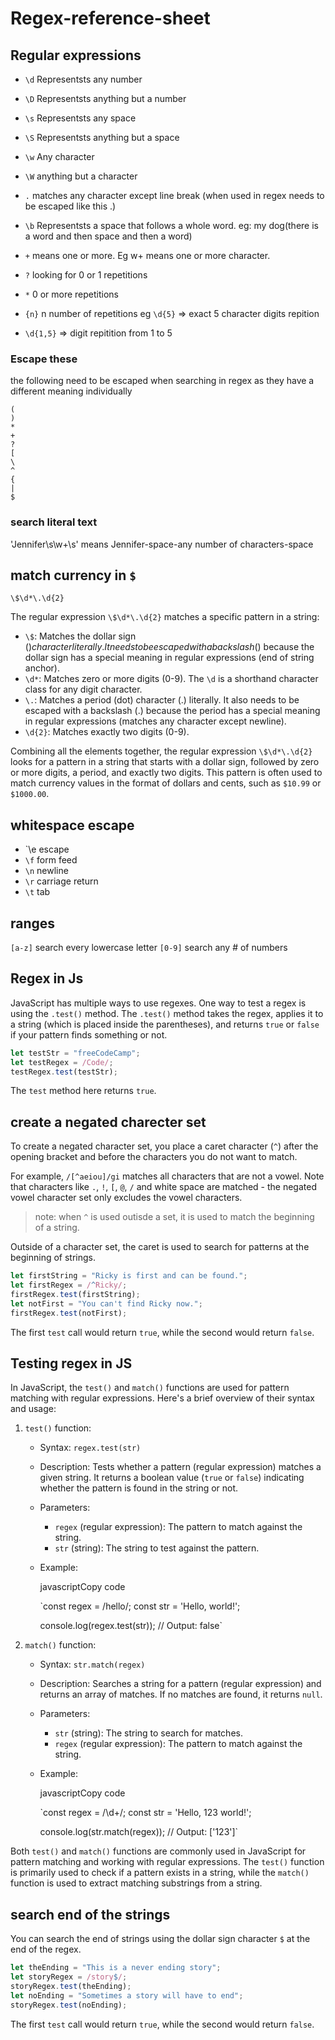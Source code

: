 # Regex-reference-sheet

  ## Regular expressions
- `\d` Representsts any number
- `\D` Representsts anything but a number
- `\s` Representsts any space
- `\S` Representsts anything but a space
- `\w` Any character
- `\W` anything but a character
- `.` matches any character except line break (when used in regex needs to be escaped like this \.)
- `\b` Representsts a space that follows a whole word. eg: my dog(there is a word and then space and then a word)

- `+` means one or more. Eg w+ means one or more character.
- `?` looking for 0 or 1 repetitions 
- `*` 0 or more repetitions
- `{n}` n number of repetitions 
eg `\d{5}` => exact 5 character digits repition
-  `\d{1,5}` => digit repitition from 1 to 5

### Escape these
the following need to be escaped when searching in regex as they have a different meaning individually

    (
    )
    *
    +
    ?
    [
    \
    ^
    {
    |
    $

### search literal text

'Jennifer\s\w+\s'
means Jennifer-space-any number of characters-space

## match currency in `$`
`\$\d*\.\d{2}`

The regular expression `\$\d*\.\d{2}` matches a specific pattern in a string:

-   `\$`: Matches the dollar sign ($) character literally. It needs to be escaped with a backslash ($) because the dollar sign has a special meaning in regular expressions (end of string anchor).
-   `\d*`: Matches zero or more digits (0-9). The `\d` is a shorthand character class for any digit character.
-   `\.`: Matches a period (dot) character (.) literally. It also needs to be escaped with a backslash (.) because the period has a special meaning in regular expressions (matches any character except newline).
-   `\d{2}`: Matches exactly two digits (0-9).

Combining all the elements together, the regular expression `\$\d*\.\d{2}` looks for a pattern in a string that starts with a dollar sign, followed by zero or more digits, a period, and exactly two digits. This pattern is often used to match currency values in the format of dollars and cents, such as `$10.99` or `$1000.00`.

## whitespace escape

- `\e escape
- `\f` form feed
- `\n` newline
- `\r` carriage return 
- `\t` tab


## ranges

`[a-z]` search every lowercase letter
`[0-9]` search any # of numbers


## Regex in Js

JavaScript has multiple ways to use regexes. One way to test a regex is using the  `.test()`  method. The  `.test()`  method takes the regex, applies it to a string (which is placed inside the parentheses), and returns  `true`  or  `false`  if your pattern finds something or not.

```js
let testStr = "freeCodeCamp";
let testRegex = /Code/;
testRegex.test(testStr);

```

The  `test`  method here returns  `true`.


## create a negated charecter set

To create a negated character set, you place a caret character (`^`) after the opening bracket and before the characters you do not want to match.

For example,  `/[^aeiou]/gi`  matches all characters that are not a vowel. Note that characters like  `.`,  `!`,  `[`,  `@`,  `/`  and white space are matched - the negated vowel character set only excludes the vowel characters.

> note: when `^` is used outisde a set, it is used to match the beginning of a string.

Outside of a character set, the caret is used to search for patterns at the beginning of strings.

```js
let firstString = "Ricky is first and can be found.";
let firstRegex = /^Ricky/;
firstRegex.test(firstString);
let notFirst = "You can't find Ricky now.";
firstRegex.test(notFirst);

```

The first  `test`  call would return  `true`, while the second would return  `false`.

## Testing regex in JS

In JavaScript, the `test()` and `match()` functions are used for pattern matching with regular expressions. Here's a brief overview of their syntax and usage:

1.  `test()` function:
    
    -   Syntax: `regex.test(str)`
    -   Description: Tests whether a pattern (regular expression) matches a given string. It returns a boolean value (`true` or `false`) indicating whether the pattern is found in the string or not.
    -   Parameters:
        -   `regex` (regular expression): The pattern to match against the string.
        -   `str` (string): The string to test against the pattern.
    -   Example:
        
        javascriptCopy code
        
        `const regex = /hello/;
        const str = 'Hello, world!';
        
        console.log(regex.test(str)); // Output: false` 
        
2.  `match()` function:
    
    -   Syntax: `str.match(regex)`
    -   Description: Searches a string for a pattern (regular expression) and returns an array of matches. If no matches are found, it returns `null`.
    -   Parameters:
        -   `str` (string): The string to search for matches.
        -   `regex` (regular expression): The pattern to match against the string.
    -   Example:
        
        javascriptCopy code
        
        `const regex = /\d+/;
        const str = 'Hello, 123 world!';
        
        console.log(str.match(regex)); // Output: ['123']` 
        

Both `test()` and `match()` functions are commonly used in JavaScript for pattern matching and working with regular expressions. The `test()` function is primarily used to check if a pattern exists in a string, while the `match()` function is used to extract matching substrings from a string.

## search end of the strings

You can search the end of strings using the dollar sign character  `$`  at the end of the regex.

```js
let theEnding = "This is a never ending story";
let storyRegex = /story$/;
storyRegex.test(theEnding);
let noEnding = "Sometimes a story will have to end";
storyRegex.test(noEnding);

```

The first  `test`  call would return  `true`, while the second would return  `false`.

